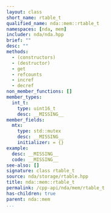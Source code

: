 ```yaml
---
layout: class
short_name: rtable_t
qualified_name: nda::mem::rtable_t
namespaces: [nda, mem]
includer: nda/nda.hpp
brief: ""
desc: ""
methods:
  - (constructors)
  - (destructor)
  - get
  - refcounts
  - incref
  - decref
non_member_functions: []
member_types:
  int_t:
    type: uint16_t
    desc: __MISSING__
member_fields:
  mtx:
    type: std::mutex
    desc: __MISSING__
    initializer: = {}
example:
  desc: __MISSING__
  code: __MISSING__
see-also: []
signature: class rtable_t
source: nda/storage/rtable.hpp
title: nda::mem::rtable_t
permalink: /cpp-api/nda/mem/rtable_t
has-children: true
parent: nda::mem
...
```


